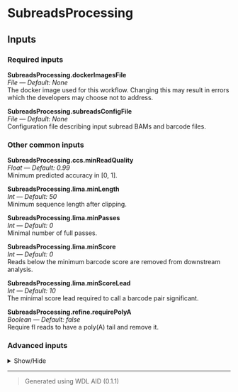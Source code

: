 # SubreadsProcessing


## Inputs


### Required inputs
<p name="SubreadsProcessing.dockerImagesFile">
        <b>SubreadsProcessing.dockerImagesFile</b><br />
        <i>File &mdash; Default: None</i><br />
        The docker image used for this workflow. Changing this may result in errors which the developers may choose not to address.
</p>
<p name="SubreadsProcessing.subreadsConfigFile">
        <b>SubreadsProcessing.subreadsConfigFile</b><br />
        <i>File &mdash; Default: None</i><br />
        Configuration file describing input subread BAMs and barcode files.
</p>

### Other common inputs
<p name="SubreadsProcessing.ccs.minReadQuality">
        <b>SubreadsProcessing.ccs.minReadQuality</b><br />
        <i>Float &mdash; Default: 0.99</i><br />
        Minimum predicted accuracy in [0, 1].
</p>
<p name="SubreadsProcessing.lima.minLength">
        <b>SubreadsProcessing.lima.minLength</b><br />
        <i>Int &mdash; Default: 50</i><br />
        Minimum sequence length after clipping.
</p>
<p name="SubreadsProcessing.lima.minPasses">
        <b>SubreadsProcessing.lima.minPasses</b><br />
        <i>Int &mdash; Default: 0</i><br />
        Minimal number of full passes.
</p>
<p name="SubreadsProcessing.lima.minScore">
        <b>SubreadsProcessing.lima.minScore</b><br />
        <i>Int &mdash; Default: 0</i><br />
        Reads below the minimum barcode score are removed from downstream analysis.
</p>
<p name="SubreadsProcessing.lima.minScoreLead">
        <b>SubreadsProcessing.lima.minScoreLead</b><br />
        <i>Int &mdash; Default: 10</i><br />
        The minimal score lead required to call a barcode pair significant.
</p>
<p name="SubreadsProcessing.refine.requirePolyA">
        <b>SubreadsProcessing.refine.requirePolyA</b><br />
        <i>Boolean &mdash; Default: false</i><br />
        Require fl reads to have a poly(A) tail and remove it.
</p>

### Advanced inputs
<details>
<summary> Show/Hide </summary>
<p name="SubreadsProcessing.ccs.byStrand">
        <b>SubreadsProcessing.ccs.byStrand</b><br />
        <i>Boolean &mdash; Default: false</i><br />
        Generate a consensus for each strand.
</p>
<p name="SubreadsProcessing.ccs.cores">
        <b>SubreadsProcessing.ccs.cores</b><br />
        <i>Int &mdash; Default: 2</i><br />
        The number of cores to be used.
</p>
<p name="SubreadsProcessing.ccs.logLevel">
        <b>SubreadsProcessing.ccs.logLevel</b><br />
        <i>String &mdash; Default: "WARN"</i><br />
        Set log level. Valid choices: (TRACE, DEBUG, INFO, WARN, FATAL).
</p>
<p name="SubreadsProcessing.ccs.maxLength">
        <b>SubreadsProcessing.ccs.maxLength</b><br />
        <i>Int &mdash; Default: 50000</i><br />
        Maximum draft length before polishing.
</p>
<p name="SubreadsProcessing.ccs.memory">
        <b>SubreadsProcessing.ccs.memory</b><br />
        <i>String &mdash; Default: "2G"</i><br />
        The amount of memory available to the job.
</p>
<p name="SubreadsProcessing.ccs.minLength">
        <b>SubreadsProcessing.ccs.minLength</b><br />
        <i>Int &mdash; Default: 10</i><br />
        Minimum draft length before polishing.
</p>
<p name="SubreadsProcessing.ccs.minPasses">
        <b>SubreadsProcessing.ccs.minPasses</b><br />
        <i>Int &mdash; Default: 3</i><br />
        Minimum number of full-length subreads required to generate ccs for a ZMW.
</p>
<p name="SubreadsProcessing.ccs.timeMinutes">
        <b>SubreadsProcessing.ccs.timeMinutes</b><br />
        <i>Int &mdash; Default: 1440</i><br />
        The maximum amount of time the job will run in minutes.
</p>
<p name="SubreadsProcessing.ccsMode">
        <b>SubreadsProcessing.ccsMode</b><br />
        <i>Boolean &mdash; Default: true</i><br />
        Ccs mode, use optimal alignment options.
</p>
<p name="SubreadsProcessing.convertDockerImagesFile.dockerImage">
        <b>SubreadsProcessing.convertDockerImagesFile.dockerImage</b><br />
        <i>String &mdash; Default: "quay.io/biocontainers/biowdl-input-converter:0.2.1--py_0"</i><br />
        The docker image used for this task. Changing this may result in errors which the developers may choose not to address.
</p>
<p name="SubreadsProcessing.convertDockerImagesFile.memory">
        <b>SubreadsProcessing.convertDockerImagesFile.memory</b><br />
        <i>String &mdash; Default: "128M"</i><br />
        The maximum amount of memory the job will need.
</p>
<p name="SubreadsProcessing.convertDockerImagesFile.timeMinutes">
        <b>SubreadsProcessing.convertDockerImagesFile.timeMinutes</b><br />
        <i>Int &mdash; Default: 1</i><br />
        The maximum amount of time the job will run in minutes.
</p>
<p name="SubreadsProcessing.fastqcLima.adapters">
        <b>SubreadsProcessing.fastqcLima.adapters</b><br />
        <i>File? &mdash; Default: None</i><br />
        Equivalent to fastqc's --adapters option.
</p>
<p name="SubreadsProcessing.fastqcLima.casava">
        <b>SubreadsProcessing.fastqcLima.casava</b><br />
        <i>Boolean &mdash; Default: false</i><br />
        Equivalent to fastqc's --casava flag.
</p>
<p name="SubreadsProcessing.fastqcLima.contaminants">
        <b>SubreadsProcessing.fastqcLima.contaminants</b><br />
        <i>File? &mdash; Default: None</i><br />
        Equivalent to fastqc's --contaminants option.
</p>
<p name="SubreadsProcessing.fastqcLima.dir">
        <b>SubreadsProcessing.fastqcLima.dir</b><br />
        <i>String? &mdash; Default: None</i><br />
        Equivalent to fastqc's --dir option.
</p>
<p name="SubreadsProcessing.fastqcLima.extract">
        <b>SubreadsProcessing.fastqcLima.extract</b><br />
        <i>Boolean &mdash; Default: false</i><br />
        Equivalent to fastqc's --extract flag.
</p>
<p name="SubreadsProcessing.fastqcLima.javaXmx">
        <b>SubreadsProcessing.fastqcLima.javaXmx</b><br />
        <i>String &mdash; Default: "1750M"</i><br />
        The maximum memory available to the program. Should be lower than `memory` to accommodate JVM overhead.
</p>
<p name="SubreadsProcessing.fastqcLima.kmers">
        <b>SubreadsProcessing.fastqcLima.kmers</b><br />
        <i>Int? &mdash; Default: None</i><br />
        Equivalent to fastqc's --kmers option.
</p>
<p name="SubreadsProcessing.fastqcLima.limits">
        <b>SubreadsProcessing.fastqcLima.limits</b><br />
        <i>File? &mdash; Default: None</i><br />
        Equivalent to fastqc's --limits option.
</p>
<p name="SubreadsProcessing.fastqcLima.memory">
        <b>SubreadsProcessing.fastqcLima.memory</b><br />
        <i>String &mdash; Default: "2G"</i><br />
        The amount of memory this job will use.
</p>
<p name="SubreadsProcessing.fastqcLima.minLength">
        <b>SubreadsProcessing.fastqcLima.minLength</b><br />
        <i>Int? &mdash; Default: None</i><br />
        Equivalent to fastqc's --min_length option.
</p>
<p name="SubreadsProcessing.fastqcLima.nano">
        <b>SubreadsProcessing.fastqcLima.nano</b><br />
        <i>Boolean &mdash; Default: false</i><br />
        Equivalent to fastqc's --nano flag.
</p>
<p name="SubreadsProcessing.fastqcLima.noFilter">
        <b>SubreadsProcessing.fastqcLima.noFilter</b><br />
        <i>Boolean &mdash; Default: false</i><br />
        Equivalent to fastqc's --nofilter flag.
</p>
<p name="SubreadsProcessing.fastqcLima.nogroup">
        <b>SubreadsProcessing.fastqcLima.nogroup</b><br />
        <i>Boolean &mdash; Default: false</i><br />
        Equivalent to fastqc's --nogroup flag.
</p>
<p name="SubreadsProcessing.fastqcLima.timeMinutes">
        <b>SubreadsProcessing.fastqcLima.timeMinutes</b><br />
        <i>Int &mdash; Default: 1 + ceil(size(seqFile,"G")) * 4</i><br />
        The maximum amount of time the job will run in minutes.
</p>
<p name="SubreadsProcessing.fastqcRefine.adapters">
        <b>SubreadsProcessing.fastqcRefine.adapters</b><br />
        <i>File? &mdash; Default: None</i><br />
        Equivalent to fastqc's --adapters option.
</p>
<p name="SubreadsProcessing.fastqcRefine.casava">
        <b>SubreadsProcessing.fastqcRefine.casava</b><br />
        <i>Boolean &mdash; Default: false</i><br />
        Equivalent to fastqc's --casava flag.
</p>
<p name="SubreadsProcessing.fastqcRefine.contaminants">
        <b>SubreadsProcessing.fastqcRefine.contaminants</b><br />
        <i>File? &mdash; Default: None</i><br />
        Equivalent to fastqc's --contaminants option.
</p>
<p name="SubreadsProcessing.fastqcRefine.dir">
        <b>SubreadsProcessing.fastqcRefine.dir</b><br />
        <i>String? &mdash; Default: None</i><br />
        Equivalent to fastqc's --dir option.
</p>
<p name="SubreadsProcessing.fastqcRefine.extract">
        <b>SubreadsProcessing.fastqcRefine.extract</b><br />
        <i>Boolean &mdash; Default: false</i><br />
        Equivalent to fastqc's --extract flag.
</p>
<p name="SubreadsProcessing.fastqcRefine.javaXmx">
        <b>SubreadsProcessing.fastqcRefine.javaXmx</b><br />
        <i>String &mdash; Default: "1750M"</i><br />
        The maximum memory available to the program. Should be lower than `memory` to accommodate JVM overhead.
</p>
<p name="SubreadsProcessing.fastqcRefine.kmers">
        <b>SubreadsProcessing.fastqcRefine.kmers</b><br />
        <i>Int? &mdash; Default: None</i><br />
        Equivalent to fastqc's --kmers option.
</p>
<p name="SubreadsProcessing.fastqcRefine.limits">
        <b>SubreadsProcessing.fastqcRefine.limits</b><br />
        <i>File? &mdash; Default: None</i><br />
        Equivalent to fastqc's --limits option.
</p>
<p name="SubreadsProcessing.fastqcRefine.memory">
        <b>SubreadsProcessing.fastqcRefine.memory</b><br />
        <i>String &mdash; Default: "2G"</i><br />
        The amount of memory this job will use.
</p>
<p name="SubreadsProcessing.fastqcRefine.minLength">
        <b>SubreadsProcessing.fastqcRefine.minLength</b><br />
        <i>Int? &mdash; Default: None</i><br />
        Equivalent to fastqc's --min_length option.
</p>
<p name="SubreadsProcessing.fastqcRefine.nano">
        <b>SubreadsProcessing.fastqcRefine.nano</b><br />
        <i>Boolean &mdash; Default: false</i><br />
        Equivalent to fastqc's --nano flag.
</p>
<p name="SubreadsProcessing.fastqcRefine.noFilter">
        <b>SubreadsProcessing.fastqcRefine.noFilter</b><br />
        <i>Boolean &mdash; Default: false</i><br />
        Equivalent to fastqc's --nofilter flag.
</p>
<p name="SubreadsProcessing.fastqcRefine.nogroup">
        <b>SubreadsProcessing.fastqcRefine.nogroup</b><br />
        <i>Boolean &mdash; Default: false</i><br />
        Equivalent to fastqc's --nogroup flag.
</p>
<p name="SubreadsProcessing.fastqcRefine.timeMinutes">
        <b>SubreadsProcessing.fastqcRefine.timeMinutes</b><br />
        <i>Int &mdash; Default: 1 + ceil(size(seqFile,"G")) * 4</i><br />
        The maximum amount of time the job will run in minutes.
</p>
<p name="SubreadsProcessing.libraryDesign">
        <b>SubreadsProcessing.libraryDesign</b><br />
        <i>String &mdash; Default: "same"</i><br />
        Barcode structure of the library design.
</p>
<p name="SubreadsProcessing.lima.cores">
        <b>SubreadsProcessing.lima.cores</b><br />
        <i>Int &mdash; Default: 2</i><br />
        The number of cores to be used.
</p>
<p name="SubreadsProcessing.lima.guess">
        <b>SubreadsProcessing.lima.guess</b><br />
        <i>Int &mdash; Default: 0</i><br />
        Try to guess the used barcodes, using the provided mean score threshold, 0 means guessing deactivated.
</p>
<p name="SubreadsProcessing.lima.guessMinCount">
        <b>SubreadsProcessing.lima.guessMinCount</b><br />
        <i>Int &mdash; Default: 0</i><br />
        Minimum number of ZMWs observed to whitelist barcodes.
</p>
<p name="SubreadsProcessing.lima.logLevel">
        <b>SubreadsProcessing.lima.logLevel</b><br />
        <i>String &mdash; Default: "WARN"</i><br />
        Set log level. Valid choices: (TRACE, DEBUG, INFO, WARN, FATAL).
</p>
<p name="SubreadsProcessing.lima.maxInputLength">
        <b>SubreadsProcessing.lima.maxInputLength</b><br />
        <i>Int &mdash; Default: 0</i><br />
        Maximum input sequence length, 0 means deactivated.
</p>
<p name="SubreadsProcessing.lima.maxScoredAdapters">
        <b>SubreadsProcessing.lima.maxScoredAdapters</b><br />
        <i>Int &mdash; Default: 0</i><br />
        Analyze at maximum the provided number of adapters per ZMW, 0 means deactivated.
</p>
<p name="SubreadsProcessing.lima.maxScoredBarcodePairs">
        <b>SubreadsProcessing.lima.maxScoredBarcodePairs</b><br />
        <i>Int &mdash; Default: 0</i><br />
        Only use up to N barcode pair regions to find the barcode, 0 means use all.
</p>
<p name="SubreadsProcessing.lima.maxScoredBarcodes">
        <b>SubreadsProcessing.lima.maxScoredBarcodes</b><br />
        <i>Int &mdash; Default: 0</i><br />
        Analyze at maximum the provided number of barcodes per ZMW, 0 means deactivated.
</p>
<p name="SubreadsProcessing.lima.memory">
        <b>SubreadsProcessing.lima.memory</b><br />
        <i>String &mdash; Default: "2G"</i><br />
        The amount of memory available to the job.
</p>
<p name="SubreadsProcessing.lima.minEndScore">
        <b>SubreadsProcessing.lima.minEndScore</b><br />
        <i>Int &mdash; Default: 0</i><br />
        Minimum end barcode score threshold is applied to the individual leading and trailing ends.
</p>
<p name="SubreadsProcessing.lima.minRefSpan">
        <b>SubreadsProcessing.lima.minRefSpan</b><br />
        <i>Float &mdash; Default: 0.5</i><br />
        Minimum reference span relative to the barcode length.
</p>
<p name="SubreadsProcessing.lima.minScoringRegion">
        <b>SubreadsProcessing.lima.minScoringRegion</b><br />
        <i>Int &mdash; Default: 1</i><br />
        Minimum number of barcode regions with sufficient relative span to the barcode length.
</p>
<p name="SubreadsProcessing.lima.minSignalIncrease">
        <b>SubreadsProcessing.lima.minSignalIncrease</b><br />
        <i>Int &mdash; Default: 10</i><br />
        The minimal score difference, between first and combined, required to call a barcode pair different.
</p>
<p name="SubreadsProcessing.lima.peek">
        <b>SubreadsProcessing.lima.peek</b><br />
        <i>Int &mdash; Default: 0</i><br />
        Demux the first N ZMWs and return the mean score, 0 means peeking deactivated.
</p>
<p name="SubreadsProcessing.lima.peekGuess">
        <b>SubreadsProcessing.lima.peekGuess</b><br />
        <i>Boolean &mdash; Default: false</i><br />
        Try to infer the used barcodes subset, by peeking at the first 50,000 ZMWs.
</p>
<p name="SubreadsProcessing.lima.scoredAdapterRatio">
        <b>SubreadsProcessing.lima.scoredAdapterRatio</b><br />
        <i>Float &mdash; Default: 0.25</i><br />
        Minimum ratio of scored vs sequenced adapters.
</p>
<p name="SubreadsProcessing.lima.scoreFullPass">
        <b>SubreadsProcessing.lima.scoreFullPass</b><br />
        <i>Boolean &mdash; Default: false</i><br />
        Only use subreads flanked by adapters for barcode identification.
</p>
<p name="SubreadsProcessing.lima.timeMinutes">
        <b>SubreadsProcessing.lima.timeMinutes</b><br />
        <i>Int &mdash; Default: 30</i><br />
        The maximum amount of time the job will run in minutes.
</p>
<p name="SubreadsProcessing.multiqcTask.clConfig">
        <b>SubreadsProcessing.multiqcTask.clConfig</b><br />
        <i>String? &mdash; Default: None</i><br />
        Equivalent to MultiQC's `--cl-config` option.
</p>
<p name="SubreadsProcessing.multiqcTask.comment">
        <b>SubreadsProcessing.multiqcTask.comment</b><br />
        <i>String? &mdash; Default: None</i><br />
        Equivalent to MultiQC's `--comment` option.
</p>
<p name="SubreadsProcessing.multiqcTask.config">
        <b>SubreadsProcessing.multiqcTask.config</b><br />
        <i>File? &mdash; Default: None</i><br />
        Equivalent to MultiQC's `--config` option.
</p>
<p name="SubreadsProcessing.multiqcTask.dataFormat">
        <b>SubreadsProcessing.multiqcTask.dataFormat</b><br />
        <i>String? &mdash; Default: None</i><br />
        Equivalent to MultiQC's `--data-format` option.
</p>
<p name="SubreadsProcessing.multiqcTask.dirs">
        <b>SubreadsProcessing.multiqcTask.dirs</b><br />
        <i>Boolean &mdash; Default: false</i><br />
        Equivalent to MultiQC's `--dirs` flag.
</p>
<p name="SubreadsProcessing.multiqcTask.dirsDepth">
        <b>SubreadsProcessing.multiqcTask.dirsDepth</b><br />
        <i>Int? &mdash; Default: None</i><br />
        Equivalent to MultiQC's `--dirs-depth` option.
</p>
<p name="SubreadsProcessing.multiqcTask.exclude">
        <b>SubreadsProcessing.multiqcTask.exclude</b><br />
        <i>Array[String]+? &mdash; Default: None</i><br />
        Equivalent to MultiQC's `--exclude` option.
</p>
<p name="SubreadsProcessing.multiqcTask.export">
        <b>SubreadsProcessing.multiqcTask.export</b><br />
        <i>Boolean &mdash; Default: false</i><br />
        Equivalent to MultiQC's `--export` flag.
</p>
<p name="SubreadsProcessing.multiqcTask.fileList">
        <b>SubreadsProcessing.multiqcTask.fileList</b><br />
        <i>File? &mdash; Default: None</i><br />
        Equivalent to MultiQC's `--file-list` option.
</p>
<p name="SubreadsProcessing.multiqcTask.fileName">
        <b>SubreadsProcessing.multiqcTask.fileName</b><br />
        <i>String? &mdash; Default: None</i><br />
        Equivalent to MultiQC's `--filename` option.
</p>
<p name="SubreadsProcessing.multiqcTask.flat">
        <b>SubreadsProcessing.multiqcTask.flat</b><br />
        <i>Boolean &mdash; Default: false</i><br />
        Equivalent to MultiQC's `--flat` flag.
</p>
<p name="SubreadsProcessing.multiqcTask.force">
        <b>SubreadsProcessing.multiqcTask.force</b><br />
        <i>Boolean &mdash; Default: false</i><br />
        Equivalent to MultiQC's `--force` flag.
</p>
<p name="SubreadsProcessing.multiqcTask.fullNames">
        <b>SubreadsProcessing.multiqcTask.fullNames</b><br />
        <i>Boolean &mdash; Default: false</i><br />
        Equivalent to MultiQC's `--fullnames` flag.
</p>
<p name="SubreadsProcessing.multiqcTask.ignore">
        <b>SubreadsProcessing.multiqcTask.ignore</b><br />
        <i>String? &mdash; Default: None</i><br />
        Equivalent to MultiQC's `--ignore` option.
</p>
<p name="SubreadsProcessing.multiqcTask.ignoreSamples">
        <b>SubreadsProcessing.multiqcTask.ignoreSamples</b><br />
        <i>String? &mdash; Default: None</i><br />
        Equivalent to MultiQC's `--ignore-samples` option.
</p>
<p name="SubreadsProcessing.multiqcTask.interactive">
        <b>SubreadsProcessing.multiqcTask.interactive</b><br />
        <i>Boolean &mdash; Default: true</i><br />
        Equivalent to MultiQC's `--interactive` flag.
</p>
<p name="SubreadsProcessing.multiqcTask.lint">
        <b>SubreadsProcessing.multiqcTask.lint</b><br />
        <i>Boolean &mdash; Default: false</i><br />
        Equivalent to MultiQC's `--lint` flag.
</p>
<p name="SubreadsProcessing.multiqcTask.megaQCUpload">
        <b>SubreadsProcessing.multiqcTask.megaQCUpload</b><br />
        <i>Boolean &mdash; Default: false</i><br />
        Opposite to MultiQC's `--no-megaqc-upload` flag.
</p>
<p name="SubreadsProcessing.multiqcTask.memory">
        <b>SubreadsProcessing.multiqcTask.memory</b><br />
        <i>String? &mdash; Default: None</i><br />
        The amount of memory this job will use.
</p>
<p name="SubreadsProcessing.multiqcTask.module">
        <b>SubreadsProcessing.multiqcTask.module</b><br />
        <i>Array[String]+? &mdash; Default: None</i><br />
        Equivalent to MultiQC's `--module` option.
</p>
<p name="SubreadsProcessing.multiqcTask.pdf">
        <b>SubreadsProcessing.multiqcTask.pdf</b><br />
        <i>Boolean &mdash; Default: false</i><br />
        Equivalent to MultiQC's `--pdf` flag.
</p>
<p name="SubreadsProcessing.multiqcTask.sampleNames">
        <b>SubreadsProcessing.multiqcTask.sampleNames</b><br />
        <i>File? &mdash; Default: None</i><br />
        Equivalent to MultiQC's `--sample-names` option.
</p>
<p name="SubreadsProcessing.multiqcTask.tag">
        <b>SubreadsProcessing.multiqcTask.tag</b><br />
        <i>String? &mdash; Default: None</i><br />
        Equivalent to MultiQC's `--tag` option.
</p>
<p name="SubreadsProcessing.multiqcTask.template">
        <b>SubreadsProcessing.multiqcTask.template</b><br />
        <i>String? &mdash; Default: None</i><br />
        Equivalent to MultiQC's `--template` option.
</p>
<p name="SubreadsProcessing.multiqcTask.timeMinutes">
        <b>SubreadsProcessing.multiqcTask.timeMinutes</b><br />
        <i>Int &mdash; Default: 2 + ceil((size(reports,"G") * 8))</i><br />
        The maximum amount of time the job will run in minutes.
</p>
<p name="SubreadsProcessing.multiqcTask.title">
        <b>SubreadsProcessing.multiqcTask.title</b><br />
        <i>String? &mdash; Default: None</i><br />
        Equivalent to MultiQC's `--title` option.
</p>
<p name="SubreadsProcessing.multiqcTask.zipDataDir">
        <b>SubreadsProcessing.multiqcTask.zipDataDir</b><br />
        <i>Boolean &mdash; Default: true</i><br />
        Equivalent to MultiQC's `--zip-data-dir` flag.
</p>
<p name="SubreadsProcessing.outputDirectory">
        <b>SubreadsProcessing.outputDirectory</b><br />
        <i>String &mdash; Default: "."</i><br />
        The directory to which the outputs will be written.
</p>
<p name="SubreadsProcessing.refine.cores">
        <b>SubreadsProcessing.refine.cores</b><br />
        <i>Int &mdash; Default: 2</i><br />
        The number of cores to be used.
</p>
<p name="SubreadsProcessing.refine.logLevel">
        <b>SubreadsProcessing.refine.logLevel</b><br />
        <i>String &mdash; Default: "WARN"</i><br />
        Set log level. Valid choices: (TRACE, DEBUG, INFO, WARN, FATAL).
</p>
<p name="SubreadsProcessing.refine.memory">
        <b>SubreadsProcessing.refine.memory</b><br />
        <i>String &mdash; Default: "2G"</i><br />
        The amount of memory available to the job.
</p>
<p name="SubreadsProcessing.refine.minPolyALength">
        <b>SubreadsProcessing.refine.minPolyALength</b><br />
        <i>Int &mdash; Default: 20</i><br />
        Minimum poly(A) tail length.
</p>
<p name="SubreadsProcessing.refine.timeMinutes">
        <b>SubreadsProcessing.refine.timeMinutes</b><br />
        <i>Int &mdash; Default: 30</i><br />
        The maximum amount of time the job will run in minutes.
</p>
<p name="SubreadsProcessing.runIsoseq3Refine">
        <b>SubreadsProcessing.runIsoseq3Refine</b><br />
        <i>Boolean &mdash; Default: false</i><br />
        Run isoseq3 refine for de-novo transcript reconstruction. Do not set this to true when analysing dna reads.
</p>
<p name="SubreadsProcessing.splitBamNamed">
        <b>SubreadsProcessing.splitBamNamed</b><br />
        <i>Boolean &mdash; Default: true</i><br />
        Split bam file(s) by resolved barcode pair name.
</p>
</details>








<hr />

> Generated using WDL AID (0.1.1)

